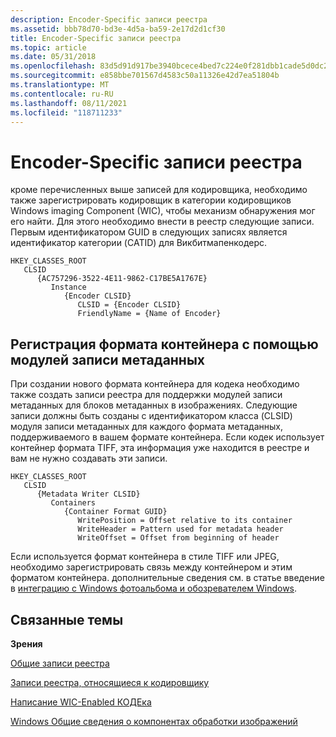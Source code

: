 ```yaml
---
description: Encoder-Specific записи реестра
ms.assetid: bbb78d70-bd3e-4d5a-ba59-2e17d2d1cf30
title: Encoder-Specific записи реестра
ms.topic: article
ms.date: 05/31/2018
ms.openlocfilehash: 83d5d91d917be3940bcece4bed7c224e0f281dbb1cade5d0dc2c25872f89af93
ms.sourcegitcommit: e858bbe701567d4583c50a11326e42d7ea51804b
ms.translationtype: MT
ms.contentlocale: ru-RU
ms.lasthandoff: 08/11/2021
ms.locfileid: "118711233"
---
```

# <a name="encoder-specific-registry-entries"></a>Encoder-Specific записи реестра


кроме перечисленных выше записей для кодировщика, необходимо также зарегистрировать кодировщик в категории кодировщиков Windows imaging Component (WIC), чтобы механизм обнаружения мог его найти. Для этого необходимо внести в реестр следующие записи. Первым идентификатором GUID в следующих записях является идентификатор категории (CATID) для Викбитмапенкодерс.

```
HKEY_CLASSES_ROOT
   CLSID
      {AC757296-3522-4E11-9862-C17BE5A1767E}
         Instance
            {Encoder CLSID}
               CLSID = {Encoder CLSID}
               FriendlyName = {Name of Encoder}
```

## <a name="registering-a-container-format-with-metadata-writers"></a>Регистрация формата контейнера с помощью модулей записи метаданных

При создании нового формата контейнера для кодека необходимо также создать записи реестра для поддержки модулей записи метаданных для блоков метаданных в изображениях. Следующие записи должны быть созданы с идентификатором класса (CLSID) модуля записи метаданных для каждого формата метаданных, поддерживаемого в вашем формате контейнера. Если кодек использует контейнер формата TIFF, эта информация уже находится в реестре и вам не нужно создавать эти записи.

```
HKEY_CLASSES_ROOT
   CLSID
      {Metadata Writer CLSID}
         Containers
            {Container Format GUID}
               WritePosition = Offset relative to its container
               WriteHeader = Pattern used for metadata header
               WriteOffset = Offset from beginning of header
```

Если используется формат контейнера в стиле TIFF или JPEG, необходимо зарегистрировать связь между контейнером и этим форматом контейнера. дополнительные сведения см. в статье введение в [интеграцию с Windows фотоальбома и обозревателем Windows](-wic-integrationregentries.md).

## <a name="related-topics"></a>Связанные темы

<dl> <dt>

**Зрения**
</dt> <dt>

[Общие записи реестра](-wic-generalregentries.md)
</dt> <dt>

[Записи реестра, относящиеся к кодировщику](-wic-decoderregentries.md)
</dt> <dt>

[Написание WIC-Enabled КОДЕка](-wic-howtowriteacodec.md)
</dt> <dt>

[Windows Общие сведения о компонентах обработки изображений](-wic-about-windows-imaging-codec.md)
</dt> </dl>

 

 



